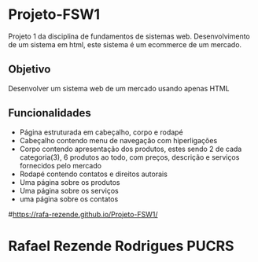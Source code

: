 # Projeto-FSW1
Projeto 1 da disciplina de fundamentos de sistemas web. Desenvolvimento de um sistema em html, este sistema é um ecommerce de um mercado.

## Objetivo
Desenvolver um sistema web de um mercado usando apenas HTML
## Funcionalidades 
- Página estruturada em cabeçalho, corpo e rodapé
- Cabeçalho contendo menu de navegação com hiperligações
- Corpo contendo apresentação dos produtos, estes sendo 2 de cada categoria(3), 6 produtos ao todo, com preços, descrição e serviços fornecidos pelo mercado
- Rodapé contendo contatos e direitos autorais 
- Uma página sobre os produtos
- Uma página sobre os serviços
- uma página sobre os contatos


#https://rafa-rezende.github.io/Projeto-FSW1/
# Rafael Rezende Rodrigues PUCRS 
